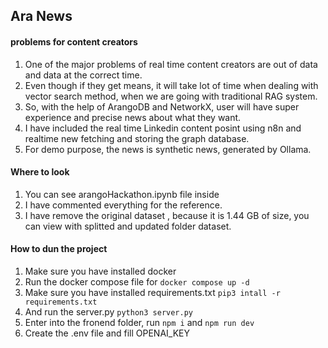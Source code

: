 ## Ara News

#### problems for content creators
1. One of the major problems of real time content creators are out of data and data at the correct time.
2. Even though if they get means, it will take lot of time when dealing with vector search method, when we are going with traditional RAG system.
3. So, with the help of ArangoDB and NetworkX, user will have super experience and precise news about what they want.
4. I have included the real time Linkedin content posint using n8n and realtime new fetching and storing the graph database.
5. For demo purpose, the news is synthetic news, generated by Ollama.


#### Where to look
1. You can see arangoHackathon.ipynb file inside
2. I have commented everything for the reference.
3. I have remove the original dataset , because it is 1.44 GB of size, you can view with splitted and updated folder dataset.
#### How to dun the project

1. Make sure you have installed docker
2. Run the docker compose file for `docker compose up -d`
3. Make sure you have installed requirements.txt `pip3 intall -r requirements.txt`
3. And run the server.py `python3 server.py`
4. Enter into the fronend folder, run `npm i` and `npm run dev`
5. Create the .env file and fill OPENAI_KEY